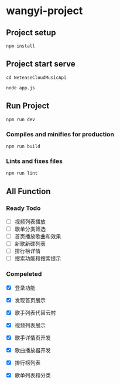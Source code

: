 # wangyi-project

## Project setup
```
npm install
```
## Project start serve
```
cd NeteaseCloudMusicApi

node app.js
```
## Run Project
```
npm run dev
```

### Compiles and minifies for production
```
npm run build
```

### Lints and fixes files
```
npm run lint
```
##  All Function
### Ready Todo
- [ ] 视频列表播放  
- [ ] 歌单分类筛选  
- [ ] 首页播放歌曲和效果  
- [ ] 新歌新碟列表  
- [ ] 排行榜详情
- [ ] 搜索功能和搜索提示
### Compeleted
- [x] 登录功能
- [x] 发现首页展示
- [x] 歌手列表代替云村
- [x] 视频列表展示
- [x] 歌手详情页开发
- [x] 歌曲播放器开发
- [x] 排行榜列表
- [x] 歌单列表和分类


